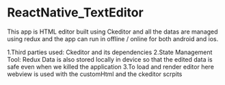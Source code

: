# ReactNative_TextEditor

This app is HTML editor built using Ckeditor and all the datas are managed using redux and the app can run in offline / online for both android and ios.

1.Third parties used:
Ckeditor and its dependencies
2.State Management Tool:
Redux
Data is also stored locally in device so that the edited data is safe even when we killed the application
3.To load and render editor here webview is used with the customHtml and the ckeditor scrpits
